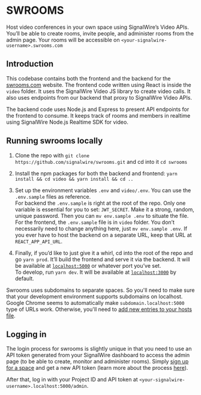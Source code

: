 # SWROOMS

Host video conferences in your own space using SignalWire’s Video APIs. You’ll be able to create rooms, invite people, and administer rooms from the admin page. Your rooms will be accessible on `<your-signalwire-username>.swrooms.com`

## Introduction

This codebase contains both the frontend and the backend for the [swrooms.com](http://swrooms.com) website. The frontend code written using React is inside the `video` folder. It uses the SignalWire Video JS library to create video calls. It also uses endpoints from our backend that proxy to SignalWire Video APIs.

The backend code uses Node.js and Express to present API endpoints for the frontend to consume. It keeps track of rooms and members in realtime using
SignalWire Node.js Realtime SDK for video.

## Running swrooms locally

1. Clone the repo with `git clone https://github.com/signalwire/swrooms.git` and cd into it `cd swrooms`
2. Install the npm packages for both the backend and frontend: `yarn install && cd video && yarn install && cd ..`
3. Set up the environment variables `.env` and `video/.env`. You can use the `.env.sample` files as reference.  
   For backend the `.env.sample` is right at the root of the repo. Only one variable is essential for you to set: `JWT_SECRET`. Make it a strong, random, unique password. Then you can `mv env.sample .env` to situate the file.  
   For the frontend, the `.env.sample` file is in `video` folder. You don’t necessarily need to change anything here, just `mv env.sample .env`. If you ever have to host the backend on a separate URL, keep that URL at `REACT_APP_API_URL`.

4. Finally, if you’d like to just give it a whirl, cd into the root of the repo and go `yarn prod`. It’ll build the frontend and serve it via the backend. It will be available at [`localhost:5000`](http://localhost:5000) or whatever port you’ve set.  
   To develop, run `yarn dev`. It will be available at [`localhost:3000`](http://localhost:3000) by default.

Swrooms uses subdomains to separate spaces. So you'll need to make sure that your development environment supports subdomains on localhost.
Google Chrome seems to automatically make `subdomain.localhost:5000` type of URLs work. Otherwise, you'll need to [add new entries
to your hosts file](https://stackoverflow.com/questions/19016553/add-subdomain-to-localhost-url).

## Logging in

The login process for swrooms is slightly unique in that you need to use an API token generated from your SignalWire dashboard to access the admin page (to be able to create, monitor and administer rooms). Simply [sign up for a space](https://developer.signalwire.com/apis/docs/signing-up-for-a-space) and get a new API token (learn more about the process [here](https://developer.signalwire.com/apis/docs/getting-started-with-the-signalwire-video-api-1)).

After that, log in with your Project ID and API token at `<your-signalwire-username>.localhost:5000/admin`.
